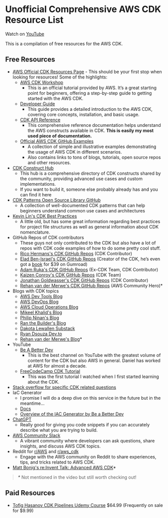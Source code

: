 # Unofficial Comprehensive AWS CDK Resource List
Watch on [YouTube](https://www.youtube.com/@cloudmancer)

This is a compilation of free resources for the AWS CDK.
## Free Resources
* [AWS Official CDK Resources Page](https://aws.amazon.com/cdk/resources/) - This should be your first stop when looking for resources! Some of the highlights:
    * [AWS CDK Workshop](https://catalog.us-east-1.prod.workshops.aws/workshops/10141411-0192-4021-afa8-2436f3c66bd8/en-US)
      * This is an official tutorial provided by AWS. It’s a great starting point for beginners, offering a step-by-step guide to getting started with the AWS CDK.
    * [Developer Guide](https://docs.aws.amazon.com/cdk/v2/guide/home.html)
      * This guide provides a detailed introduction to the AWS CDK, covering core concepts, installation, and basic usage.
    * [CDK API Reference](https://docs.aws.amazon.com/cdk/api/v2/docs/aws-construct-library.html)
      * This comprehensive reference documentation helps understand the AWS constructs available in CDK. **This is easily my most used piece of documentation.**
    * [Official AWS CDK GitHub Examples](https://github.com/aws-samples/aws-cdk-examples)
      * A collection of simple and illustrative examples demonstrating the usage of AWS CDK in different scenarios.
      * Also contains links to tons of blogs, tutorials, open source repos and other resources.
* [CDK Construct Hub](https://constructs.dev/)
  * This hub is a comprehensive directory of CDK constructs shared by the community, providing advanced use cases and custom implementations.
  * If you want to build it, someone else probably already has and you can find it here
* [CDK Patterns Open Source Library GitHub](https://github.com/cdk-patterns?tab=repositories)
    * A collection of well-documented CDK patterns that can help beginners understand common use cases and architectures
* [Kevin Lin's CDK Best Practices](https://github.com/kevinslin/open-cdk?tab=readme-ov-file#constructs)
    * A little old, but has some great information regarding best practices for project file structures as well as general information about CDK nomenclature.
* GitHub Repos of CDK contributors
    * These guys not only contributed to the CDK but also have a lot of repos with CDK code examples of how to do some pretty cool stuff.
    * [Rico Hermans's CDK GitHub Repos](https://github.com/rix0rrr?tab=repositories&q=cdk&type=&language=&sort=) (CDK Contributor)
    * [Elad Ben-Israel's CDK GitHub Repos](https://taimos.gumroad.com/l/cdkbook) (Creator of the CDK, he’s even got a [book](https://taimos.gumroad.com/l/cdkbook) for $39 on Gumroad)
    * [Adam Ruka's CDK GitHub Repos](https://github.com/skinny85?tab=repositories&q=cdk&type=&language=&sort=) (Ex-CDK Team, CDK Contributor)
    * [Kaizen Conroy's CDK GitHub Repos](https://github.com/kaizencc?tab=repositories&q=cdk&type=&language=&sort=) (CDK Team)
    * [Jonathan Goldwasser's CDK GitHub Repos](https://github.com/jogold?tab=repositories&q=cdk&type=&language=&sort=) (CDK Contributor)
    * [Rehan van der Merwe's CDK GitHub Repos](https://github.com/rehanvdm?tab=repositories&q=cdk&type=&language=&sort=) (AWS Community Hero)*
* Blogs with CDK topics
    * [AWS Dev Tools Blog](https://aws.amazon.com/blogs/developer/tag/aws-cdk/)
    * [AWS DevOps Blog](https://aws.amazon.com/blogs/devops/tag/aws-cdk/)
    * [AWS Cloud Operations Blog](https://aws.amazon.com/blogs/mt/tag/aws-cdk/)
    * [Mikeel Khalid's Blog](https://blog.mikaeels.com/series/aws-cdk)
    * [Philip Ninan's Blog](https://blog.phillipninan.com/series/aws-cdk)
    * [Ran the Builder's Blog](https://www.ranthebuilder.cloud/blog/categories/cdk)
    * [Dakota Lewallen Substack](https://substack.com/@dakotalewallen)
    * [Ryan Dsouza Dev.to](https://dev.to/ryands17)
    * [Rehan van der Merwe's Blog](https://rehanvdm.com/blog/aws-cdk-starter-configuration-multiple-environments-cicd)*
* YouTube
    * [Be A Better Dev](https://www.youtube.com/@BeABetterDev)
        * This is the best channel on YouTube with the greatest volume of content for the CDK but also AWS in general. Daniel has worked at AWS for almost a decade.
    * [FreeCodeCamp CDK Tutorial](https://www.youtube.com/watch?v=T-H4nJQyMig)
        * This was the first tutorial I watched when I first started  learning about the CDK.
* [Stack overflow for specific CDK related questions](https://stackoverflow.com/questions/tagged/aws-cdk)
* IaC Generator
  * I promise I will do a deep dive on this service in the future but in the meantime...
  * [Docs](https://docs.aws.amazon.com/AWSCloudFormation/latest/UserGuide/generate-IaC.html)
  * [Overview of the IAC Generator by Be a Better Dev](https://www.youtube.com/watch?v=zyT4y-rfu7s)
* [ChatGPT](https://chatgpt.com/)
    * Really good for giving you code snippets if you can accurately describe what you are trying to build.
* [AWS Community Slack](https://cdk.dev/)
    * A vibrant community where developers can ask questions, share insights, and discuss AWS CDK topics.
* Reddit for [r/AWS](https://www.reddit.com/r/aws/) and [r/aws_cdk](https://reddit.com/r/aws_cdk/)
    * Engage with the AWS community on Reddit to share experiences, tips, and tricks related to AWS CDK.
* [Matt Bonig's re:Invent Talk: Advanced AWS CDK](https://www.youtube.com/watch?v=Wzawix9bMAE)*

> **_*_** Not mentioned in the video but still worth checking out!

## Paid Resources
* [Tofig Hasanov CDK Pipelines Udemy Course](https://www.udemy.com/course/create-continuous-delivery-pipelines-on-aws-using-cdk/) \$64.99 (Frequently on sale for $9.99)
